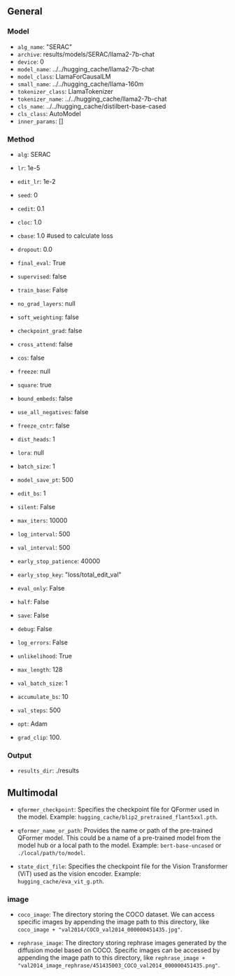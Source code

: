 ## General
### Model
- `alg_name`: "SERAC"
- `archive`: results/models/SERAC/llama2-7b-chat
- `device`: 0
- `model_name`: ../../hugging_cache/llama2-7b-chat
- `model_class`: LlamaForCausalLM
- `small_name`: ../../hugging_cache/llama-160m
- `tokenizer_class`: LlamaTokenizer
- `tokenizer_name`: ../../hugging_cache/llama2-7b-chat
- `cls_name`: ../../hugging_cache/distilbert-base-cased
- `cls_class`: AutoModel
- `inner_params`: []

### Method

- `alg`: SERAC
- `lr`: 1e-5
- `edit_lr`: 1e-2
- `seed`: 0
- `cedit`: 0.1
- `cloc`: 1.0
- `cbase`: 1.0 #used to calculate loss
- `dropout`: 0.0
- `final_eval`: True
- `supervised`: false
- `train_base`: False
- `no_grad_layers`: null
- `soft_weighting`: false
- `checkpoint_grad`: false
- `cross_attend`: false
- `cos`: false
- `freeze`: null
- `square`: true
- `bound_embeds`: false
- `use_all_negatives`: false
- `freeze_cntr`: false
- `dist_heads`: 1
- `lora`: null

- `batch_size`: 1
- `model_save_pt`: 500
- `edit_bs`: 1
- `silent`: False
- `max_iters`: 10000
- `log_interval`: 500
- `val_interval`: 500
- `early_stop_patience`: 40000
- `early_stop_key`: "loss/total_edit_val"
- `eval_only`: False
- `half`: False
- `save`: False
- `debug`: False
- `log_errors`: False
- `unlikelihood`: True
- `max_length`: 128

- `val_batch_size`: 1
- `accumulate_bs`: 10
- `val_steps`: 500
- `opt`: Adam
- `grad_clip`: 100.

### Output
- `results_dir`: ./results

## Multimodal
- `qformer_checkpoint`: Specifies the checkpoint file for QFormer used in the model. Example: `hugging_cache/blip2_pretrained_flant5xxl.pth`.

- `qformer_name_or_path`: Provides the name or path of the pre-trained QFormer model. This could be a name of a pre-trained model from the model hub or a local path to the model. Example: `bert-base-uncased` or `./local/path/to/model`.

- `state_dict_file`: Specifies the checkpoint file for the Vision Transformer (ViT) used as the vision encoder. Example: `hugging_cache/eva_vit_g.pth`.

### image
- `coco_image`:  The directory storing the COCO dataset. We can access specific images by appending the image path to this directory, like `coco_image + "val2014/COCO_val2014_000000451435.jpg"`.

- `rephrase_image`: The directory storing rephrase images generated by the diffusion model based on COCO. Specific images can be accessed by appending the image path to this directory, like `rephrase_image + "val2014_image_rephrase/451435003_COCO_val2014_000000451435.png"`.